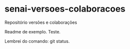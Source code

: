 # senai-versoes-colaboracoes
Repositório versões e colaborações

Readme de exemplo. Teste.

Lembrei do comando: git status.